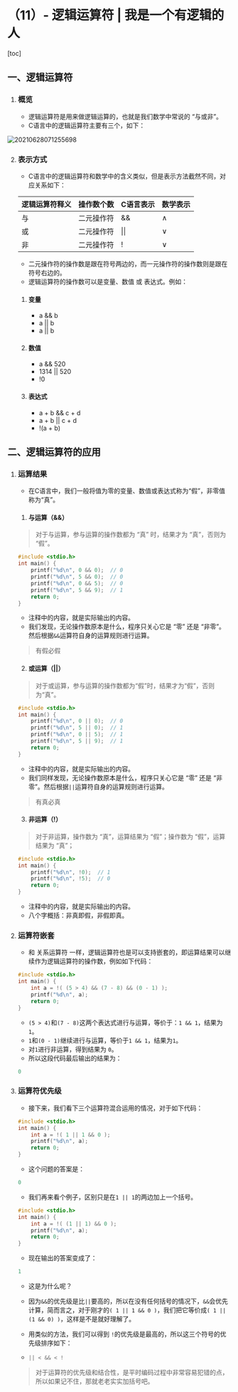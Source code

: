 # （11）- 逻辑运算符 | 我是一个有逻辑的人

[toc]

## 一、逻辑运算符

1. ### 概览

   - 逻辑运算符是用来做逻辑运算的，也就是我们数学中常说的 “与或非”。
   - C语言中的逻辑运算符主要有三个，如下：

   

![20210628071255698](D:/GitRep/CP/notes/%EF%BC%8811%EF%BC%89-%20%E9%80%BB%E8%BE%91%E8%BF%90%E7%AE%97%E7%AC%A6%20%20%E6%88%91%E6%98%AF%E4%B8%80%E4%B8%AA%E6%9C%89%E9%80%BB%E8%BE%91%E7%9A%84%E4%BA%BA.assets/20210628071255698.png)

2. ### 表示方式

   - C语言中的逻辑运算符和数学中的含义类似，但是表示方法截然不同，对应关系如下：

   | 逻辑运算符释义 | 操作数个数 | C语言表示 | 数学表示 |
   | -------------- | ---------- | --------- | -------- |
   | 与             | 二元操作符 | &&        | ∧        |
   | 或             | 二元操作符 | \|\|      | ∨        |
   | 非             | 二元操作符 | !         | ∨        |

   - 二元操作符的操作数是跟在符号两边的，而一元操作符的操作数则是跟在符号右边的。
   - 逻辑运算符的操作数可以是变量、数值 或 表达式。例如：

   1. #### 变量

      - a && b
      - a || b
      - a || b

   2. #### 数值

      - a && 520
      - 1314 || 520
      - !0

   3. #### 表达式

      - a + b && c + d
      - a + b || c + d
      - !(a + b)

## 二、逻辑运算符的应用

1. ### 运算结果

   - 在C语言中，我们一般将值为零的变量、数值或表达式称为“假”，非零值称为“真”。

   1. #### 与运算（&&）

   > 对于与运算，参与运算的操作数都为 “真” 时，结果才为 “真”，否则为 “假”。

   ```c
   #include <stdio.h>
   int main() {
       printf("%d\n", 0 && 0);  // 0
       printf("%d\n", 5 && 0);  // 0
       printf("%d\n", 0 && 5);  // 0
       printf("%d\n", 5 && 9);  // 1
       return 0;
   }
   ```

   - 注释中的内容，就是实际输出的内容。
   - 我们发现，无论操作数原本是什么，程序只关心它是 “零” 还是 “非零”。然后根据`&&`运算符自身的运算规则进行运算。

   > 有假必假

   2. #### 或运算（||）

   > 对于或运算，参与运算的操作数都为“假”时，结果才为“假”，否则为“真”。

   ```c
   #include <stdio.h>
   int main() {
       printf("%d\n", 0 || 0);  // 0
       printf("%d\n", 5 || 0);  // 1
       printf("%d\n", 0 || 5);  // 1
       printf("%d\n", 5 || 9);  // 1
       return 0;
   }
   ```

   - 注释中的内容，就是实际输出的内容。
   - 我们同样发现，无论操作数原本是什么，程序只关心它是 “零” 还是 “非零”。然后根据`||`运算符自身的运算规则进行运算。

   > 有真必真

   3. #### 非运算（!）

   > 对于非运算，操作数为 “真”，运算结果为 “假”；操作数为 “假”，运算结果为 “真”；

   ```c
   #include <stdio.h>
   int main() {
       printf("%d\n", !0);  // 1
       printf("%d\n", !5);  // 0
       return 0;
   }
   ```

   - 注释中的内容，就是实际输出的内容。
   - 八个字概括：非真即假，非假即真。

2. ### 运算符嵌套

   - 和 关系运算符 一样，逻辑运算符也是可以支持嵌套的，即运算结果可以继续作为逻辑运算符的操作数，例如如下代码：

   ```c
   #include <stdio.h>
   int main() {
       int a = !( (5 > 4) && (7 - 8) && (0 - 1) );
       printf("%d\n", a);
       return 0;
   }
   ```

   - `(5 > 4)`和`(7 - 8)`这两个表达式进行与运算，等价于：`1 && 1`，结果为`1`。
   - `1`和`(0 - 1)`继续进行与运算，等价于`1 && 1`，结果为`1`。
   - 对`1`进行非运算，得到结果为 `0`。
   - 所以这段代码最后输出的结果为：

   ```c
   0
   ```

3. ### 运算符优先级

   - 接下来，我们看下三个运算符混合运用的情况，对于如下代码：

   ```c
   #include <stdio.h>
   int main() {
       int a = !( 1 || 1 && 0 );
       printf("%d\n", a);
       return 0;
   }
   ```

   - 这个问题的答案是：

   ```c
   0
   ```

   - 我们再来看个例子，区别只是在`1 || 1`的两边加上一个括号。

   ```c
   #include <stdio.h>
   int main() {
       int a = !( (1 || 1) && 0 );
       printf("%d\n", a);
       return 0;
   }
   ```

   - 现在输出的答案变成了：

   ```c
   1
   ```

   - 这是为什么呢？

   - 因为`&&`的优先级是比`||`要高的，所以在没有任何括号的情况下，`&&`会优先计算，简而言之，对于刚才的`( 1 || 1 && 0 )`，我们把它等价成`( 1 || (1 && 0) )`，这样是不是就好理解了。

   - 用类似的方法，我们可以得到 `!`的优先级是最高的，所以这三个符号的优先级排序如下：

   - ```c
     || < && < !
     ```

   > 对于运算符的优先级和结合性，是平时编码过程中非常容易犯错的点，所以如果记不住，那就老老实实加括号吧。
